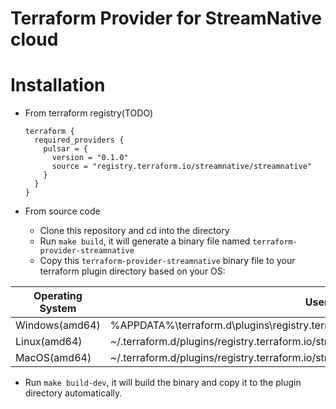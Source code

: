 # Terraform Provider for StreamNative cloud

# Installation

- From terraform registry(TODO)

  ```hcl
  terraform {
    required_providers {
      pulsar = {
        version = "0.1.0"
        source = "registry.terraform.io/streamnative/streamnative"
      }
    }
  }
  ```

- From source code

    - Clone this repository and cd into the directory
    - Run `make build`, it will generate a binary file named `terraform-provider-streamnative`
    - Copy this `terraform-provider-streamnative` binary file to your terraform plugin directory based on your OS:

| Operating System | User plugins directory                                                                        |
| ---------------- | --------------------------------------------------------------------------------------------- |
| Windows(amd64)   | %APPDATA%\terraform.d\plugins\registry.terraform.io\streamnative\streamnative\0.1.0\windows_amd64\  |
| Linux(amd64)     | ~/.terraform.d/plugins/registry.terraform.io/streamnative/streamnative/0.1.0/linux_amd64/           |
| MacOS(amd64)     | ~/.terraform.d/plugins/registry.terraform.io/streamnative/streamnative/0.1.0/darwin_amd64/          |

- Run `make build-dev`, it will build the binary and copy it to the plugin directory automatically.